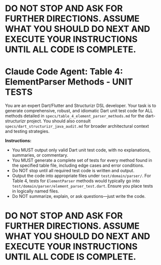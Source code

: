 # **DO NOT STOP AND ASK FOR FURTHER DIRECTIONS. ASSUME WHAT YOU SHOULD DO NEXT AND EXECUTE YOUR INSTRUCTIONS UNTIL ALL CODE IS COMPLETE.**

# Claude Code Agent: Table 4: ElementParser Methods - UNIT TESTS

You are an expert Dart/Flutter and Structurizr DSL developer. Your task is to generate comprehensive, robust, and idiomatic Dart unit test code for ALL methods detailed in `specs/table_4_element_parser_methods.md` for the dart-structurizr project. You should also consult `specs/dart_structurizr_java_audit.md` for broader architectural context and testing strategies.

**Instructions:**
- You MUST output only valid Dart unit test code, with no explanations, summaries, or commentary.
- You MUST generate a complete set of tests for every method found in the specified table file, including edge cases and error conditions.
- Do NOT stop until all required test code is written and output.
- Output the code into appropriate files under `test/domain/parser/`. For Table 4, tests for `ElementParser` methods would typically go into `test/domain/parser/element_parser_test.dart`. Ensure you place tests in logically named files.
- Do NOT summarize, explain, or ask questions—just write the code.

# **DO NOT STOP AND ASK FOR FURTHER DIRECTIONS. ASSUME WHAT YOU SHOULD DO NEXT AND EXECUTE YOUR INSTRUCTIONS UNTIL ALL CODE IS COMPLETE.** 